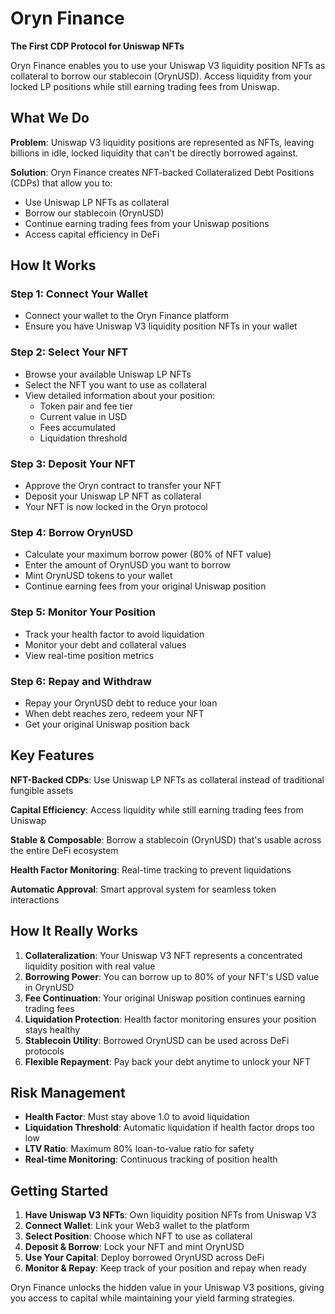 # Oryn Finance

**The First CDP Protocol for Uniswap NFTs**

Oryn Finance enables you to use your Uniswap V3 liquidity position NFTs as collateral to borrow our stablecoin (OrynUSD). Access liquidity from your locked LP positions while still earning trading fees from Uniswap.

## What We Do

**Problem**: Uniswap V3 liquidity positions are represented as NFTs, leaving billions in idle, locked liquidity that can't be directly borrowed against.

**Solution**: Oryn Finance creates NFT-backed Collateralized Debt Positions (CDPs) that allow you to:
- Use Uniswap LP NFTs as collateral
- Borrow our stablecoin (OrynUSD) 
- Continue earning trading fees from your Uniswap positions
- Access capital efficiency in DeFi

## How It Works

### Step 1: Connect Your Wallet
- Connect your wallet to the Oryn Finance platform
- Ensure you have Uniswap V3 liquidity position NFTs in your wallet

### Step 2: Select Your NFT
- Browse your available Uniswap LP NFTs
- Select the NFT you want to use as collateral
- View detailed information about your position:
  - Token pair and fee tier
  - Current value in USD
  - Fees accumulated
  - Liquidation threshold

### Step 3: Deposit Your NFT
- Approve the Oryn contract to transfer your NFT
- Deposit your Uniswap LP NFT as collateral
- Your NFT is now locked in the Oryn protocol

### Step 4: Borrow OrynUSD
- Calculate your maximum borrow power (80% of NFT value)
- Enter the amount of OrynUSD you want to borrow
- Mint OrynUSD tokens to your wallet
- Continue earning fees from your original Uniswap position

### Step 5: Monitor Your Position
- Track your health factor to avoid liquidation
- Monitor your debt and collateral values
- View real-time position metrics

### Step 6: Repay and Withdraw
- Repay your OrynUSD debt to reduce your loan
- When debt reaches zero, redeem your NFT
- Get your original Uniswap position back

## Key Features

**NFT-Backed CDPs**: Use Uniswap LP NFTs as collateral instead of traditional fungible assets

**Capital Efficiency**: Access liquidity while still earning trading fees from Uniswap

**Stable & Composable**: Borrow a stablecoin (OrynUSD) that's usable across the entire DeFi ecosystem

**Health Factor Monitoring**: Real-time tracking to prevent liquidations

**Automatic Approval**: Smart approval system for seamless token interactions

## How It Really Works

1. **Collateralization**: Your Uniswap V3 NFT represents a concentrated liquidity position with real value
2. **Borrowing Power**: You can borrow up to 80% of your NFT's USD value in OrynUSD
3. **Fee Continuation**: Your original Uniswap position continues earning trading fees
4. **Liquidation Protection**: Health factor monitoring ensures your position stays healthy
5. **Stablecoin Utility**: Borrowed OrynUSD can be used across DeFi protocols
6. **Flexible Repayment**: Pay back your debt anytime to unlock your NFT

## Risk Management

- **Health Factor**: Must stay above 1.0 to avoid liquidation
- **Liquidation Threshold**: Automatic liquidation if health factor drops too low
- **LTV Ratio**: Maximum 80% loan-to-value ratio for safety
- **Real-time Monitoring**: Continuous tracking of position health

## Getting Started

1. **Have Uniswap V3 NFTs**: Own liquidity position NFTs from Uniswap V3
2. **Connect Wallet**: Link your Web3 wallet to the platform
3. **Select Position**: Choose which NFT to use as collateral
4. **Deposit & Borrow**: Lock your NFT and mint OrynUSD
5. **Use Your Capital**: Deploy borrowed OrynUSD across DeFi
6. **Monitor & Repay**: Keep track of your position and repay when ready

Oryn Finance unlocks the hidden value in your Uniswap V3 positions, giving you access to capital while maintaining your yield farming strategies.
